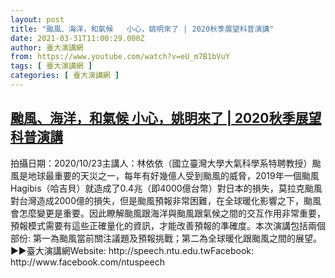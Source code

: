 ```yaml
---
layout: post
title: "颱風、海洋，和氣候   小心，姚明來了 | 2020秋季展望科普演講"
date: 2021-03-31T11:00:29.000Z
author: 臺大演講網
from: https://www.youtube.com/watch?v=eU_m7B1bVuY
tags: [ 臺大演講網 ]
categories: [ 臺大演講網 ]
---
```

<!--1617188429000-->
[颱風、海洋，和氣候   小心，姚明來了 | 2020秋季展望科普演講](https://www.youtube.com/watch?v=eU_m7B1bVuY)
------

<div>
拍攝日期：2020/10/23主講人：林依依（國立臺灣大學大氣科學系特聘教授）颱風是地球最重要的天災之一，每年有好幾億人受到颱風的威脅，2019年一個颱風Hagibis（哈吉貝）就造成了0.4兆（即4000億台幣）對日本的損失，莫拉克颱風對台灣造成2000億的損失，但是颱風預報非常困難，在全球暖化影響之下，颱風會怎麼變更是重要。因此瞭解颱風跟海洋與颱風跟氣候之間的交互作用非常重要，預報模式需要有這些正確量化的資訊，才能改善預報的準確度。本次演講包括兩個部份: 第一為颱風當前關注議題及預報挑戰；第二為全球暖化跟颱風之間的展望。►►臺大演講網Website: http://speech.ntu.edu.twFacebook: http://www.facebook.com/ntuspeech
</div>
